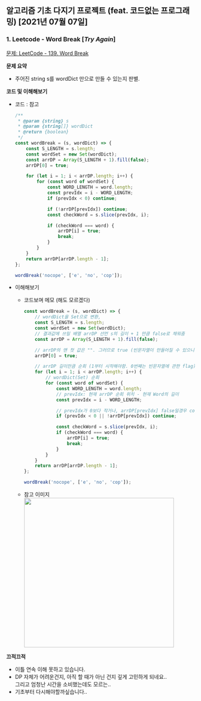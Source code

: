 ## 알고리즘 기초 다지기 프로젝트 (feat. 코드없는 프로그래밍) [2021년 07월 07일]

### **1.** Leetcode - Word Break [**_Try Again_**]

[문제: LeetCode - 139. Word Break](https://leetcode.com/problems/word-break/)

**문제 요약**

-   주어진 string s를 wordDict 만으로 만들 수 있는지 판별.

**코드 및 이해해보기**

-   코드 : 참고

    ```js
    /**
     * @param {string} s
     * @param {string[]} wordDict
     * @return {boolean}
     */
    const wordBreak = (s, wordDict) => {
        const S_LENGTH = s.length;
        const wordSet = new Set(wordDict);
        const arrDP = Array(S_LENGTH + 1).fill(false);
        arrDP[0] = true;

        for (let i = 1; i < arrDP.length; i++) {
            for (const word of wordSet) {
                const WORD_LENGTH = word.length;
                const prevIdx = i - WORD_LENGTH;
                if (prevIdx < 0) continue;

                if (!arrDP[prevIdx]) continue;
                const checkWord = s.slice(prevIdx, i);

                if (checkWord === word) {
                    arrDP[i] = true;
                    break;
                }
            }
        }
        return arrDP[arrDP.length - 1];
    };

    wordBreak('nocope', ['e', 'no', 'cop']);
    ```

-   이해해보기

    -   코드보며 메모 (해도 모르겠다)

        ```js
        const wordBreak = (s, wordDict) => {
            // wordDict을 Set으로 변환,
            const S_LENGTH = s.length;
            const wordSet = new Set(wordDict);
            // 결과값에 쓰일 배열 arrDP 선언 s의 길이 + 1 만큼 false로 채워줌
            const arrDP = Array(S_LENGTH + 1).fill(false);

            // arrDP의 맨 첫 값은 "". 그러므로 true (빈문자열이 만들어질 수 있으니)
            arrDP[0] = true;

            // arrDP 길이만큼 순회 (1부터 시작해야함. 0번째는 빈문자열에 관한 flag)
            for (let i = 1; i < arrDP.length; i++) {
                // wordDict(Set) 순회
                for (const word of wordSet) {
                    const WORD_LENGTH = word.length;
                    // prevIdx: 현재 arrDP 순회 위치 - 현재 Word의 길이
                    const prevIdx = i - WORD_LENGTH;

                    // prevIdx가 0보다 작거나, arrDP[prevIdx] false일경우 continue;
                    if (prevIdx < 0 || !arrDP[prevIdx]) continue;

                    const checkWord = s.slice(prevIdx, i);
                    if (checkWord === word) {
                        arrDP[i] = true;
                        break;
                    }
                }
            }
            return arrDP[arrDP.length - 1];
        };

        wordBreak('nocope', ['e', 'no', 'cop']);
        ```

    -   참고 이미지  
         <img src="https://user-images.githubusercontent.com/33610315/124737407-e0fe3300-df52-11eb-8608-335b2519863a.png" width=400/>

**끄적끄적**

-   이틀 연속 이해 못하고 있습니다.
-   DP 자체가 어려운건지, 아직 할 때가 아닌 건지 깊게 고민하게 되네요..  
    그리고 엄청난 시간을 소비했는데도 모르는..
-   기초부터 다시해야할까싶습니다..
